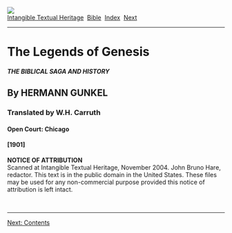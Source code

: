 [![](../../cdshop/ithlogo.png)](../../index)  
[Intangible Textual Heritage](../../index)  [Bible](../index) 
[Index](index)  [Next](log01) 

------------------------------------------------------------------------

# The Legends of Genesis

##### THE BIBLICAL SAGA AND HISTORY

## By HERMANN GUNKEL

### Translated by W.H. Carruth

#### Open Court: Chicago

#### \[1901\]

**NOTICE OF ATTRIBUTION**  
Scanned at Intangible Textual Heritage, November 2004. John Bruno Hare,
redactor. This text is in the public domain in the United States. These
files may be used for any non-commercial purpose provided this notice of
attribution is left intact.

 

------------------------------------------------------------------------

[Next: Contents](log01)

